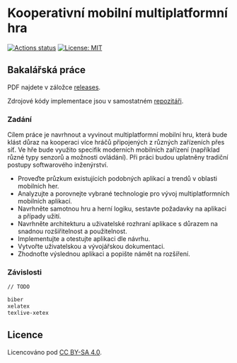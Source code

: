 # Kooperativní mobilní multiplatformní hra

[![Actions status](https://github.com/tenhobi/bachelor-thesis/workflows/build/badge.svg)](https://github.com/tenhobi/bachelor-thesis/actions)
[![License: MIT](https://img.shields.io/badge/License-CC%20BY--SA%204.0-blue.svg)](https://creativecommons.org/licenses/by-sa/4.0)

## Bakalářská práce

PDF najdete v záložce [releases](https://github.com/tenhobi/bachelors-thesis/releases).

Zdrojové kódy implementace jsou v samostatném [repozitáři](https://github.com/tenhobi/bachelor_game).

### Zadání

Cílem práce je navrhnout a vyvinout multiplatformní mobilní hru, která bude klást důraz na kooperaci více hráčů připojených z různých zařízeních přes síť. Ve hře bude využito specifik moderních mobilních zařízení (například různé typy senzorů a možnosti ovládání). Při práci budou uplatněny tradiční postupy softwarového inženýrství.

- Proveďte průzkum existujících podobných aplikací a trendů v oblasti mobilních her.
- Analyzujte a porovnejte vybrané technologie pro vývoj multiplatformních mobilních aplikací.
- Navrhněte samotnou hru a herní logiku, sestavte požadavky na aplikaci a případy užití.
- Navrhněte architekturu a uživatelské rozhraní aplikace s důrazem na snadnou rozšiřitelnost a použitelnost.
- Implementujte a otestujte aplikaci dle návrhu.
- Vytvořte uživatelskou a vývojářskou dokumentaci.
- Zhodnoťte výslednou aplikaci a popište námět na rozšíření.

### Závislosti

```txt
// TODO

biber
xelatex
texlive-xetex
```

## Licence

Licencováno pod [CC BY-SA 4.0](LICENSE).
